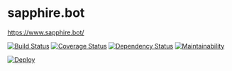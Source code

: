 # sapphire.bot

https://www.sapphire.bot/

[![Build Status](https://travis-ci.org/sapphiredev/sapphire.bot.svg?branch=master)](https://travis-ci.org/sapphiredev/sapphire.bot)
[![Coverage Status](https://coveralls.io/repos/github/sapphiredev/sapphire.bot/badge.svg?branch=master)](https://coveralls.io/github/sapphiredev/sapphire.bot?branch=master)
[![Dependency Status](https://gemnasium.com/badges/github.com/sapphiredev/sapphire.bot.svg)](https://gemnasium.com/github.com/sapphiredev/sapphire.bot)
[![Maintainability](https://api.codeclimate.com/v1/badges/3de5fd116b3d32952fc4/maintainability)](https://codeclimate.com/github/sapphiredev/sapphire.bot/maintainability)

[![Deploy](https://www.herokucdn.com/deploy/button.svg)](https://heroku.com/deploy?template=https://github.com/sapphiredev/sapphire.bot)
